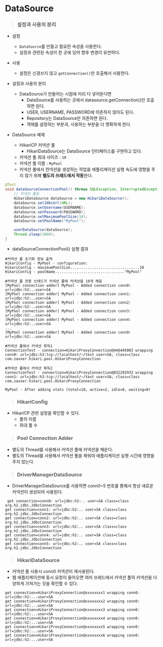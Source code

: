 # DataSource

> ### 설정과 사용의 분리

- 설정
  - `DataSource`를 만들고 필요한 속성을 사용한다.
  - 설정과 관련된 속성이 한 곳에 있어 향후 변경이 유연하다.
- 사용
  - 설정은 신경쓰지 않고 `getConnection()`만 호출해서 사용한다.


- 설정과 사용의 분리
  - DataSource가 만들어는 시점에 미리 다 넣어둔다면
    - DataSource를 사용하는 곳에서 datasource.getConnection()만 호출하면 된다.
    - USER, USERNAME, PASSWORD에 의존하지 않아도 된다.
    - Repository는 DataSource만 의존하면 된다.
    - 객체를 설정하는 부분과, 사용하는 부분을 더 명확하게 한다.


- DataSource 예제
  - HikariCP 커넥션 풀
    - HikariDataSource는 DataSource 인터페이스를 구현하고 있다.
  - 커넥션 풀 최대 사이즈 : `10`
  - 커넥션 풀 이름 : `MyPool`
  - 커넥션 풀에서 컨넥션을 생성하는 작업을 애플리케이션 실행 속도에 영향을 주지 않기 위해 **별도의 쓰레드에서 작동**한다.

```java
@Test
void dataSourceConnectionPool() throws SQLException, InterruptedException {
    // 커넥션 풀링
    HikariDataSource dataSource = new HikariDataSource();
    dataSource.setJdbcUrl(URL);
    dataSource.setUsername(USERNAME);
    dataSource.setPassword(PASSWORD);
    dataSource.setMaximumPoolSize(10);
    dataSource.setPoolName("MyPool");

    userDataSource(dataSource);
    Thread.sleep(1000);
}
```
- dataSourceConnectionPool() 실행 결과

```text
#커넥션 풀 초기화 정보 출력
HikariConfig - MyPool - configuration:
HikariConfig - maximumPoolSize................................10 HikariConfig - poolName................................"MyPool"
        
#커넥션 풀 전용 쓰레드가 커넥션 풀에 커넥션을 10개 채움
[MyPool connection adder] MyPool - Added connection conn0: url=jdbc:h2:..user=SA
[MyPool connection adder] MyPool - Added connection conn1: url=jdbc:h2:..user=SA
[MyPool connection adder] MyPool - Added connection conn2: url=jdbc:h2:..user=SA
[MyPool connection adder] MyPool - Added connection conn3: url=jdbc:h2:..user=SA
[MyPool connection adder] MyPool - Added connection conn4: url=jdbc:h2:..user=SA
...
[MyPool connection adder] MyPool - Added connection conn9: url=jdbc:h2:..user=SA
        
#커넥션 풀에서 커넥션 획득1
ConnectionTest - connection=HikariProxyConnection@446445803 wrapping conn0: url=jdbc:h2:tcp://localhost/~/test user=SA, class=class com.zaxxer.hikari.pool.HikariProxyConnection
        
#커넥션 풀에서 커넥션 획득2
ConnectionTest - connection=HikariProxyConnection@832292933 wrapping conn1: url=jdbc:h2:tcp://localhost/~/test user=SA, class=class com.zaxxer.hikari.pool.HikariProxyConnection
        
MyPool - After adding stats (total=10, active=2, idle=8, waiting=0)
```

> ### HikariConfig

- HikariCP 관련 설정을 확인할 수 있다.
  - 풀의 이름
  - 최대 풀 수


> ### Pool Connection Adder

- 별도의 Thread를 사용해서 커넥션 풀에 커넥션을 채운다.
- 별도의 Thread를 사용해서 커넥션 풀을 채워야 애플리케이션 실행 시간에 영향을 주지 않는다.

> ### DriverManagerDataSource

- DriverManagerDataSource를 사용하면 conn0~5 번호를 통해서 항상 새로운 커넥션이 생성되어 사용된다.

```text
 get connection=conn0: url=jdbc:h2:.. user=SA class=class
org.h2.jdbc.JdbcConnection
get connection=conn1: url=jdbc:h2:.. user=SA class=class
org.h2.jdbc.JdbcConnection
get connection=conn2: url=jdbc:h2:.. user=SA class=class
org.h2.jdbc.JdbcConnection
get connection=conn3: url=jdbc:h2:.. user=SA class=class
org.h2.jdbc.JdbcConnection
get connection=conn4: url=jdbc:h2:.. user=SA class=class
org.h2.jdbc.JdbcConnection
get connection=conn5: url=jdbc:h2:.. user=SA class=class
org.h2.jdbc.JdbcConnection
```

> ### HikariDataSource

- 커넥션 풀 사용시 conn0 커넥션이 재사용된다.
- 웹 애플리케이션에 동시 요청이 들어오면 여러 쓰레드에서 커넥션 풀의 커넥션을 다양하게 가져가는 것을 확인할 수 있다.

```text
get connection=HikariProxyConnection@xxxxxxxx1 wrapping conn0: url=jdbc:h2:...user=SA
get connection=HikariProxyConnection@xxxxxxxx2 wrapping conn0: url=jdbc:h2:...user=SA
get connection=HikariProxyConnection@xxxxxxxx3 wrapping conn0: url=jdbc:h2:...user=SA
get connection=HikariProxyConnection@xxxxxxxx4 wrapping conn0: url=jdbc:h2:...user=SA
get connection=HikariProxyConnection@xxxxxxxx5 wrapping conn0: url=jdbc:h2:...user=SA
get connection=HikariProxyConnection@xxxxxxxx6 wrapping conn0: url=jdbc:h2:...user=SA
```